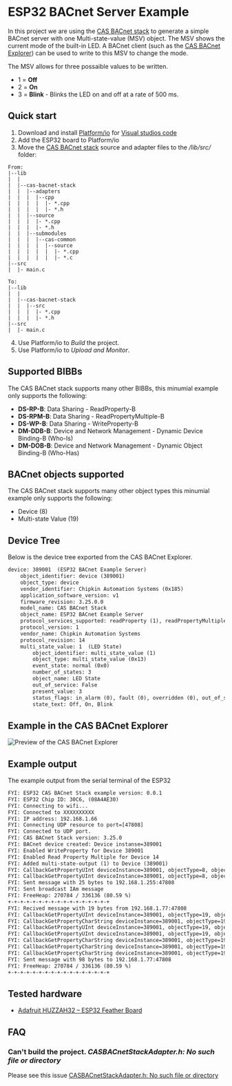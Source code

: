 # ESP32 BACnet Server Example

In this project we are using the [CAS BACnet stack](https://www.bacnetstack.com/) to generate a simple BACnet server with one Multi-state-value (MSV) object. The MSV shows the current mode of the built-in LED. A BACnet client (such as the [CAS BACnet Explorer](https://store.chipkin.com/products/tools/cas-bacnet-explorer)) can be used to write to this MSV to change the mode.

The MSV allows for three possaible values to be written.

- 1 = **Off**
- 2 = **On**
- 3 = **Blink** - Blinks the LED on and off at a rate of 500 ms.

## Quick start

1. Download and install [Platform/io](https://platformio.org/) for [Visual studios code](https://code.visualstudio.com/)
2. Add the ESP32 board to Platform/io
3. Move the [CAS BACnet stack](https://www.bacnetstack.com/) source and adapter files to the */lib/src/* folder:
```
From:
|--lib
|  |
|  |--cas-bacnet-stack
|  |  |--adapters
|  |  |  |--cpp
|  |  |  |  |- *.cpp
|  |  |  |  |- *.h
|  |  |--source
|  |  |  |- *.cpp
|  |  |  |- *.h
|  |  |--submodules
|  |  |  |--cas-common
|  |  |  |  |--source
|  |  |  |  |  |- *.cpp
|  |  |  |  |  |- *.c
|--src
|  |- main.c

To:
|--lib
|  |
|  |--cas-bacnet-stack
|  |  |--src
|  |  |  |- *.cpp
|  |  |  |- *.h
|--src
|  |- main.c
```
4. Use Platform/io to *Build* the project.
5. Use Platform/io to *Upload and Monitor*.

## Supported BIBBs

The CAS BACnet stack supports many other BIBBs, this minumial example only supports the following:

- **DS-RP-B**: Data Sharing - ReadProperty-B
- **DS-RPM-B**: Data Sharing - ReadPropertyMultiple-B
- **DS-WP-B**: Data Sharing - WriteProperty-B
- **DM-DDB-B**: Device and Network Management - Dynamic Device Binding-B (Who-Is)
- **DM-DOB-B**: Device and Network Management - Dynamic Object Binding-B (Who-Has)

## BACnet objects supported

The CAS BACnet stack supports many other object types this minumial example only supports the following:

- Device (8)
- Multi-state Value (19)

## Device Tree

Below is the device tree exported from the CAS BACnet Explorer.

```txt
device: 389001  (ESP32 BACnet Example Server)
    object_identifier: device (389001)
    object_type: device
    vendor_identifier: Chipkin Automation Systems (0x185)
    application_software_version: v1
    firmware_revision: 3.25.0.0
    model_name: CAS BACnet Stack
    object_name: ESP32 BACnet Example Server
    protocol_services_supported: readProperty (1), readPropertyMultiple (1), writeProperty (1), who_Has (1), who_Is (1), 
    protocol_version: 1
    vendor_name: Chipkin Automation Systems
    protocol_revision: 14
    multi_state_value: 1  (LED State)
        object_identifier: multi_state_value (1)
        object_type: multi_state_value (0x13)
        event_state: normal (0x0)
        number_of_states: 3
        object_name: LED State
        out_of_service: False
        present_value: 3
        status_flags: in_alarm (0), fault (0), overridden (0), out_of_service (0), 
        state_text: Off, On, Blink

```

## Example in the CAS BACnet Explorer

![Preview of the CAS BACnet Explorer](/docs/CASBACnetExplorer.png?raw=true "Preview of the CAS BACnet Explorer")

## Example output

The example output from the serial terminal of the ESP32

```txt
FYI: ESP32 CAS BACnet Stack example version: 0.0.1
FYI: ESP32 Chip ID: 30C6, (08A4AE30)
FYI: Connecting to wifi...
FYI: Connected to XXXXXXXXXX
FYI: IP address: 192.168.1.66
FYI: Connecting UDP resource to port=[47808]
FYI: Connected to UDP port.
FYI: CAS BACnet Stack version: 3.25.0
FYI: BACnet device created: Device instanse=389001
FYI: Enabled WriteProperty for Device 389001
FYI: Enabled Read Property Multiple for Device 14
FYI: Added multi-state-output (1) to Device (389001)
FYI: CallbackGetPropertyUInt deviceInstance=389001, objectType=8, objectInstance=389001, propertyIdentifier=62
FYI: CallbackGetPropertyUInt deviceInstance=389001, objectType=8, objectInstance=389001, propertyIdentifier=120
FYI: Sent message with 25 bytes to 192.168.1.255:47808
FYI: Sent broadcast IAm message
FYI: FreeHeap: 270784 / 336136 (80.59 %)
+-+-+-+-+-+-+-+-+-+-+-+-+-+-+-+-+
FYI: Recived message with 19 bytes from 192.168.1.77:47808
FYI: CallbackGetPropertyUInt deviceInstance=389001, objectType=19, objectInstance=1, propertyIdentifier=74
FYI: CallbackGetPropertyCharString deviceInstance=389001, objectType=19, objectInstance=1, propertyIdentifier=77
FYI: CallbackGetPropertyUInt deviceInstance=389001, objectType=19, objectInstance=1, propertyIdentifier=85
FYI: CallbackGetPropertyUInt deviceInstance=389001, objectType=19, objectInstance=1, propertyIdentifier=110
FYI: CallbackGetPropertyCharString deviceInstance=389001, objectType=19, objectInstance=1, propertyIdentifier=110
FYI: CallbackGetPropertyCharString deviceInstance=389001, objectType=19, objectInstance=1, propertyIdentifier=110
FYI: CallbackGetPropertyCharString deviceInstance=389001, objectType=19, objectInstance=1, propertyIdentifier=110
FYI: Sent message with 98 bytes to 192.168.1.77:47808
FYI: FreeHeap: 270784 / 336136 (80.59 %)
+-+-+-+-+-+-+-+-+-+-+-+-+-+-+-+-+

```

## Tested hardware

- [Adafruit HUZZAH32 – ESP32 Feather Board](https://www.adafruit.com/product/3405)

## FAQ

### Can't build the project. *CASBACnetStackAdapter.h: No such file or directory*

Please see this issue [CASBACnetStackAdapter.h: No such file or directory](https://github.com/chipkin/ESP32-BACnetServerExample/issues/1)
